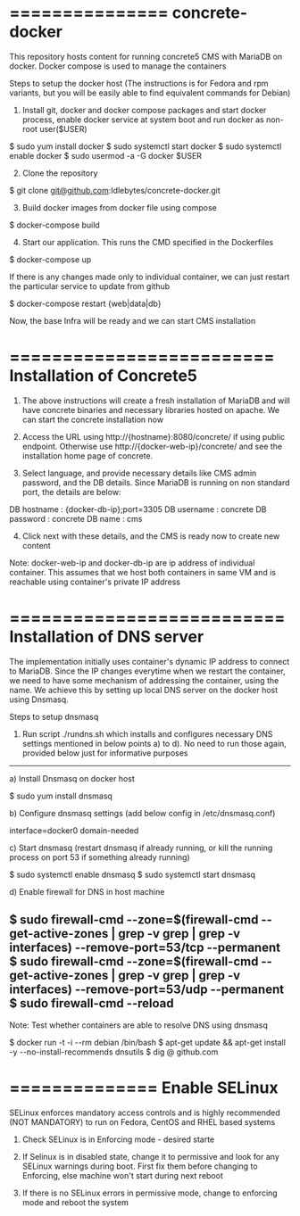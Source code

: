 ===============
concrete-docker
===============


This repository hosts content for running concrete5 CMS with MariaDB on docker. Docker compose is used to manage the containers


Steps to setup the docker host (The instructions is for Fedora and rpm variants, but you will be easily able to find equivalent commands for Debian)

1. Install git, docker and docker compose packages and start docker process, enable docker service at system boot and run docker as non-root user($USER)

$ sudo yum install docker
$ sudo systemctl start docker
$ sudo systemctl enable docker
$ sudo usermod -a -G docker $USER

2. Clone the repository

$ git clone git@github.com:Idlebytes/concrete-docker.git

3. Build docker images from docker file using compose

$ docker-compose build

4. Start our application. This runs the CMD specified in the Dockerfiles

$ docker-compose up


If there is any changes made only to individual container, we can just restart the particular service to update from github

$ docker-compose restart {web|data|db}


Now, the base Infra will be ready and we can start CMS installation


=========================
Installation of Concrete5
=========================

1. The above instructions will create a fresh installation of MariaDB and will have concrete binaries and necessary libraries hosted on apache. We can start the concrete installation now

2. Access the URL using http://{hostname}:8080/concrete/ if using public endpoint. Otherwise use http://{docker-web-ip}/concrete/ and see the installation home page of concrete.

3. Select language, and provide necessary details like CMS admin password, and the DB details. Since MariaDB is running on non standard port, the details are below:

DB hostname : {docker-db-ip};port=3305
DB username : concrete
DB password : concrete
DB name     : cms

4. Click next with these details, and the CMS is ready now to create new content

Note: docker-web-ip and docker-db-ip are ip address of individual container. This assumes that we host both containers in same VM and is reachable using container's private IP address


==========================
Installation of DNS server
==========================

The implementation initially uses container's dynamic IP address to connect to MariaDB. Since the IP changes everytime when we restart the container, we need to have some mechanism of addressing the container, using the name. We achieve this by setting up local DNS server on the docker host using Dnsmasq.

Steps to setup dnsmasq

1. Run script ./rundns.sh which installs and configures necessary DNS settings mentioned in below points a) to d). No need to run those again, provided below just for informative purposes

----------------------------------------------------------------------------------------------------------------------------
a) Install Dnsmasq on docker host

$ sudo yum install dnsmasq

b) Configure dnsmasq settings (add below config in /etc/dnsmasq.conf)

interface=docker0
domain-needed

c) Start dnsmasq (restart dnsmasq if already running, or kill the running process on port 53 if something already running)

$ sudo systemctl enable dnsmasq
$ sudo systemctl start dnsmasq

d) Enable firewall for DNS in host machine

$ sudo firewall-cmd --zone=$(firewall-cmd --get-active-zones | grep -v grep | grep -v interfaces) --remove-port=53/tcp --permanent
$ sudo firewall-cmd --zone=$(firewall-cmd --get-active-zones | grep -v grep | grep -v interfaces) --remove-port=53/udp --permanent
$ sudo firewall-cmd --reload
----------------------------------------------------------------------------------------------------------------------------

Note: Test whether containers are able to resolve DNS using dnsmasq

$ docker run -t -i --rm debian /bin/bash
$ apt-get update && apt-get install -y --no-install-recommends dnsutils
$ dig @<docker0 IP> github.com


==============
Enable SELinux
==============

SELinux enforces mandatory access controls and is highly recommended (NOT MANDATORY) to run on Fedora, CentOS and RHEL based systems

1. Check SELinux is in Enforcing mode - desired starte

2. If Selinux is in disabled state, change it to permissive and look for any SELinux warnings during boot. First fix them before changing to Enforcing, else machine won't start during next reboot

3. If there is no SELinux errors in permissive mode, change to enforcing mode and reboot the system
